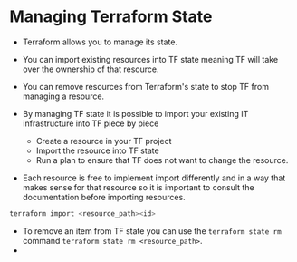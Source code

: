 # Managing Terraform State
- Terraform allows you to manage its state.
- You can import existing resources into TF state meaning TF will take over the ownership of that resource.
- You can remove resources from Terraform's state to stop TF from managing a resource.
- By managing TF state it is possible to import your existing IT infrastructure into TF piece by piece
  - Create a resource in your TF project
  - Import the resource into TF state
  - Run a plan to ensure that TF does not want to change the resource.

- Each resource is free to implement import differently and in a way that makes sense for that resource so it is important to consult the documentation before importing resources.

```sh
terraform import <resource_path><id>
```

- To remove an item from TF state you can use the `terraform state rm` command `terraform state rm <resource_path>`.
- 